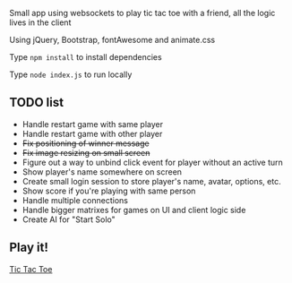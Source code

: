 Small app using websockets to play tic tac toe with a friend, all the logic lives
in the client

Using jQuery, Bootstrap, fontAwesome and animate.css

Type `npm install` to install dependencies

Type `node index.js` to run locally


**TODO list**
-
* Handle restart game with same player
* Handle restart game with other player
* ~~Fix positioning of winner message~~
* ~~Fix image resizing on small screen~~
* Figure out a way to unbind click event for player without an active turn
* Show player's name somewhere on screen
* Create small login session to store player's name, avatar, options, etc.
* Show score if you're playing with same person
* Handle multiple connections
* Handle bigger matrixes for games on UI and client logic side
* Create AI for "Start Solo"

**Play it!**
-
[Tic Tac Toe](https://webtictactoe.herokuapp.com)
